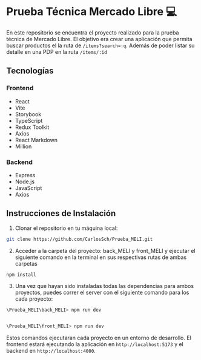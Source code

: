 # Prueba Técnica Mercado Libre 💻

En  este repositorio se encuentra el proyecto realizado para la prueba técnica de Mercado Libre. El objetivo era crear una aplicación que permita buscar productos el la ruta de `/items?search=:q`. Además de poder listar su detalle en una PDP en la ruta `/items/:id` 


## Tecnologías

### Frontend
- React
- Vite
- Storybook
- TypeScript 
- Redux Toolkit
- Axios
- React Markdown
- Million

### Backend
- Express
- Node.js
- JavaScript
- Axios

## Instrucciones de Instalación

1. Clonar el repositorio en tu máquina local:

```bash
git clone https://github.com/CarlosSch/Prueba_MELI.git
```

2.  Acceder a la carpeta del proyecto: back_MELI y front_MELI y ejecutar el siguiente comando en la terminal en sus respectivas rutas de ambas carpetas

```bash
npm install
```

3.  Una vez que hayan sido instaladas todas las dependencias para ambos proyectos, puedes correr el server con el siguiente comando para los cada proyecto:

```bash
\Prueba_MELI\back_MELI> npm run dev
```

```bash

\Prueba_MELI\front_MELI> npm run dev
```

Estos comandos ejecutaran cada proyecto en un entorno de desarrollo. El frontend estará ejecutando  la aplicación en `http://localhost:5173` y el backend en `http://localhost:4000`.
